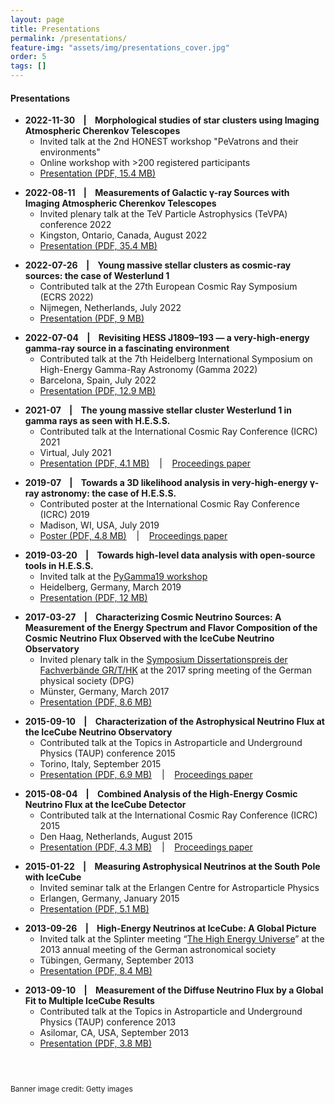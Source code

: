 ```yaml
---
layout: page
title: Presentations
permalink: /presentations/
feature-img: "assets/img/presentations_cover.jpg"
order: 5
tags: []
---
```


#### Presentations

* __2022-11-30 &nbsp;&nbsp; \| &nbsp;&nbsp; Morphological studies of star clusters using Imaging Atmospheric Cherenkov Telescopes__
  * Invited talk at the 2nd HONEST workshop "PeVatrons and their environments"
  * Online workshop with >200 registered participants
  * <a href="/assets/talks/2022-11-30_LarsMohrmann_HONEST_StarClustersWithIACTs.pdf" target="_blank">Presentation (PDF, 15.4 MB)</a>
<p> </p>

* __2022-08-11 &nbsp;&nbsp; \| &nbsp;&nbsp; Measurements of Galactic γ-ray Sources with Imaging Atmospheric Cherenkov Telescopes__
  * Invited plenary talk at the TeV Particle Astrophysics (TeVPA) conference 2022
  * Kingston, Ontario, Canada, August 2022
  * <a href="/assets/talks/2022-08-11_LarsMohrmann_TeVPA2022.pdf" target="_blank">Presentation (PDF, 35.4 MB)</a>
<p> </p>

* __2022-07-26 &nbsp;&nbsp; \| &nbsp;&nbsp; Young massive stellar clusters as cosmic-ray sources: the case of Westerlund 1__
  * Contributed talk at the 27th European Cosmic Ray Symposium (ECRS 2022)
  * Nijmegen, Netherlands, July 2022
  * <a href="/assets/talks/2022-07-04_LarsMohrmann_ECRS2022_Nijmegen_Westerlund1.pdf" target="_blank">Presentation (PDF, 9 MB)</a>
<p> </p>

* __2022-07-04 &nbsp;&nbsp; \| &nbsp;&nbsp; Revisiting HESS J1809–193 — a very-high-energy gamma-ray source in a fascinating environment__
  * Contributed talk at the 7th Heidelberg International Symposium on High-Energy Gamma-Ray Astronomy (Gamma 2022)
  * Barcelona, Spain, July 2022
  * <a href="/assets/talks/2022-07-04_LarsMohrmann_Gamma2022_Barcelona.pdf" target="_blank">Presentation (PDF, 12.9 MB)</a>
<p> </p>

* __2021-07 &nbsp;&nbsp; \| &nbsp;&nbsp; The young massive stellar cluster Westerlund 1 in gamma rays as seen with H.E.S.S.__
  * Contributed talk at the International Cosmic Ray Conference (ICRC) 2021
  * Virtual, July 2021
  * <a href="/assets/talks/2021-07_LarsMohrmann_ICRC2021.pdf" target="_blank">Presentation (PDF, 4.1 MB)</a> &nbsp;&nbsp; \| &nbsp;&nbsp; <a href="https://pos.sissa.it/395/789" target="_blank">Proceedings paper</a>
<p> </p>

* __2019-07 &nbsp;&nbsp; \| &nbsp;&nbsp; Towards a 3D likelihood analysis in very-high-energy γ-ray astronomy: the case of H.E.S.S.__
  * Contributed poster at the International Cosmic Ray Conference (ICRC) 2019
  * Madison, WI, USA, July 2019
  * <a href="/assets/talks/2019-07_LarsMohrmann_PosterICRC2019.pdf" target="_blank">Poster (PDF, 4.8 MB)</a> &nbsp;&nbsp; \| &nbsp;&nbsp; <a href="https://pos.sissa.it/358/747" target="_blank">Proceedings paper</a>
<p> </p>

* __2019-03-20 &nbsp;&nbsp; \| &nbsp;&nbsp; Towards high-level data analysis with open-source tools in H.E.S.S.__
  * Invited talk at the <a href="https://indico.cern.ch/event/783425/overview" target="_blank">PyGamma19 workshop</a>
  * Heidelberg, Germany, March 2019
  * <a href="/assets/talks/2019-03-20_LarsMohrmann_PyGamma19_Heidelberg.pdf" target="_blank">Presentation (PDF, 12 MB)</a>
<p> </p>

* __2017-03-27 &nbsp;&nbsp; \| &nbsp;&nbsp; Characterizing Cosmic Neutrino Sources: A Measurement of the Energy Spectrum and Flavor Composition of the Cosmic Neutrino Flux Observed with the IceCube Neutrino Observatory__
  * Invited plenary talk in the <a href="https://www.dpg-verhandlungen.de/year/2017/conference/muenster/part/sydi/session/1" target="_blank">Symposium Dissertationspreis der Fachverbände GR/T/HK</a> at the 2017 spring meeting of the German physical society (DPG)
  * Münster, Germany, March 2017
  * <a href="/assets/talks/2017-03-27_LarsMohrmann_DPG2017_Muenster.pdf" target="_blank">Presentation (PDF, 8.6 MB)</a>
<p> </p>

* __2015-09-10 &nbsp;&nbsp; \| &nbsp;&nbsp; Characterization of the Astrophysical Neutrino Flux at the IceCube Neutrino Observatory__
  * Contributed talk at the Topics in Astroparticle and Underground Physics (TAUP) conference 2015
  * Torino, Italy, September 2015
  * <a href="/assets/talks/2015-09-10_LarsMohrmann_TAUP2015_Torino.pdf" target="_blank">Presentation (PDF, 6.9 MB)</a> &nbsp;&nbsp; \| &nbsp;&nbsp; <a href="https://iopscience.iop.org/article/10.1088/1742-6596/718/6/062045" target="_blank">Proceedings paper</a>
<p> </p>

* __2015-08-04 &nbsp;&nbsp; \| &nbsp;&nbsp; Combined Analysis of the High-Energy Cosmic Neutrino Flux at the IceCube Detector__
  * Contributed talk at the International Cosmic Ray Conference (ICRC) 2015
  * Den Haag, Netherlands, August 2015
  * <a href="/assets/talks/2015-08-04_LarsMohrmann_ICRC2015_DenHaag.pdf" target="_blank">Presentation (PDF, 4.3 MB)</a> &nbsp;&nbsp; \| &nbsp;&nbsp; <a href="https://pos.sissa.it/236/1066" target="_blank">Proceedings paper</a>
<p> </p>

* __2015-01-22 &nbsp;&nbsp; \| &nbsp;&nbsp; Measuring Astrophysical Neutrinos at the South Pole with IceCube__
  * Invited seminar talk at the Erlangen Centre for Astroparticle Physics
  * Erlangen, Germany, January 2015
  * <a href="/assets/talks/2015-01-22_LarsMohrmann_2015_ECAP_Seminar.pdf" target="_blank">Presentation (PDF, 5.1 MB)</a>
<p> </p>

* __2013-09-26 &nbsp;&nbsp; \| &nbsp;&nbsp; High-Energy Neutrinos at IceCube: A Global Picture__
  * Invited talk at the Splinter meeting “<a href="https://indico.desy.de/conferenceOtherViews.py?view=standard&confId=7755" target="_blank">The High Energy Universe</a>” at the 2013 annual meeting of the German astronomical society
  * Tübingen, Germany, September 2013
  * <a href="/assets/talks/2013-09-26_LarsMohrmann_AG2013_Tuebingen.pdf" target="_blank">Presentation (PDF, 8.4 MB)</a>
<p> </p>

* __2013-09-10 &nbsp;&nbsp; \| &nbsp;&nbsp; Measurement of the Diffuse Neutrino Flux by a Global Fit to Multiple IceCube Results__
  * Contributed talk at the Topics in Astroparticle and Underground Physics (TAUP) conference 2013
  * Asilomar, CA, USA, September 2013
  * <a href="/assets/talks/2013-09-10_LarsMohrmann_TAUP2013_Asilomar.pdf" target="_blank">Presentation (PDF, 3.8 MB)</a>
<p> </p>

<p style="font-size:9pt;margin-top:1.5cm;">Banner image credit: Getty images</p>
